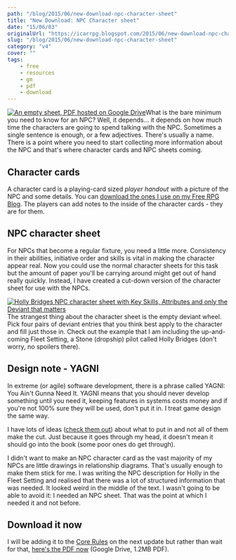 ```yaml
---
path: "/blog/2015/06/new-download-npc-character-sheet"
title: "New Download: NPC Character sheet"
date: "15/06/03"
originalUrl: "https://icarrpg.blogspot.com/2015/06/new-download-npc-character-sheet.html"
slug: "/blog/2015/06/new-download-npc-character-sheet"
category: "v4"
cover: ""
tags:
    - free
    - resources
    - gm
    - pdf
    - download
---
```

[![](http://4.bp.blogspot.com/-NJI8Ok_4F0g/VW9-k0BcYaI/AAAAAAABPqQ/8DVndiE9e8w/s1600/npcsheet.jpg "An empty sheet, PDF hosted on Google Drive")](https://drive.google.com/file/d/0B2ThEbOVGt78dkF1X2oyejIzRDA/view?usp=sharing)What is the bare minimum you need to know for an NPC? Well, it depends... it depends on how much time the characters are going to spend talking with the NPC. Sometimes a single sentence is enough, or a few adjectives. There's usually a name. There is a point where you need to start collecting more information about the NPC and that's where character cards and NPC sheets coming.  

## Character cards

A character card is a playing-card sized *player handout* with a picture of the NPC and some details. You can [download the ones I use on my Free RPG Blog](http://www.thefreerpgblog.com/2009/02/players-will-never-forget-their.html). The players can add notes to the inside of the character cards - they are for them.  

## NPC character sheet

For NPCs that become a regular fixture, you need a little more. Consistency in their abilities, initiative order and skills is vital in making the character appear real. Now you could use the normal character sheets for this task but the amount of paper you'll be carrying around might get out of hand really quickly. Instead, I have created a cut-down version of the character sheet for use with the NPCs.  

[![](http://2.bp.blogspot.com/-LUUN8x7bJuk/VW9-FCHyl-I/AAAAAAABPqI/3S3vmHcd8P4/s1600/hollybridgesnpc.jpg "Holly Bridges NPC character sheet with Key Skills, Attributes and only the Deviant that matters")](http://2.bp.blogspot.com/-LUUN8x7bJuk/VW9-FCHyl-I/AAAAAAABPqI/3S3vmHcd8P4/s1600/hollybridgesnpc.jpg)The strangest thing about the character sheet is the empty deviant wheel. Pick four pairs of deviant entries that you think best apply to the character and fill just those in. Check out the example that I am including the up-and-coming Fleet Setting, a Stone (dropship) pilot called Holly Bridges (don't worry, no spoilers there).  

## Design note - YAGNI

In extreme (or agile) software development, there is a phrase called YAGNI: You Ain't Gunna Need It. YAGNI means that you should never develop something until you need it, keeping features in systems costs money and if you're not 100% sure they will be used, don't put it in. I treat game design the same way.  

I have lots of ideas ([check them out](https://trello.com/b/46BJhlX1)) about what to put in and not all of them make the cut. Just because it goes through my head, it doesn't mean it should go into the book (some poor ones do get through).   

I didn't want to make an NPC character card as the vast majority of my NPCs are little drawings in relationship diagrams. That's usually enough to make them stick for me. I was writing the NPC description for Holly in the Fleet Setting and realised that there was a lot of structured information that was needed. It looked weird in the middle of the text. I wasn't going to be able to avoid it: I needed an NPC sheet. That was the point at which I needed it and not before.  

## Download it now

I will be adding it to the [Core Rules](http://www.drivethrurpg.com/product/133597/Icar) on the next update but rather than wait for that, [here's the PDF now](https://drive.google.com/file/d/0B2ThEbOVGt78dkF1X2oyejIzRDA/view?usp=sharing) (Google Drive, 1.2MB PDF).